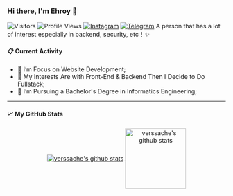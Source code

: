 ### Hi there, I'm Ehroy 👋
![Visitors](https://visitor-badge.laobi.icu/badge?page_id=ehroy&color=blue)
![Profile Views](https://komarev.com/ghpvc/?username=ehroy)
[![Instagram](https://img.shields.io/badge/--linkedin?label=Instagram&logo=Instagram&style=social)](https://github.com/ehroy)
[![Telegram](https://img.shields.io/badge/--telegram?label=Telegram&logo=Telegram&style=social)](https://t.me/roy1280/) 
A person that has a lot of interest especially in backend, security, etc！✨
#### 📋 Current Activity
- 📖 I’m Focus on Website Development;
- 🤔 My Interests Are with Front-End & Backend Then I Decide to Do Fullstack;
- 💼 I’m Pursuing a Bachelor's Degree in Informatics Engineering;
----
#### 📈 My GitHub Stats
<p align='center'>
  <a href="https://github.com/ehroy/">
  <img align="center" src="https://github-readme-stats.vercel.app/api/top-langs/?username=ehroy&layout=compact" alt="verssache's github stats"/>
  </a>
  <a href="https://github.com/verssache/">
  <img align="center" height="140px" src="https://github-readme-stats.vercel.app/api?username=ehroy&hide=issues&count_private=true&show_icons=true" alt="verssache's github stats" />
  </a>
</p>


